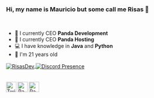 ### Hi, my name is Mauricio but some call me Risas 👋

<br />

- 💼 I currently CEO **Panda Development**
- 💼 I currently CEO **Panda Hosting**
- 💻 I have knowledge in **Java** and **Python**
- 🎉 I'm 21 years old

<a href="https://github.com/RisasDev">
  <img align="center" src="https://github-readme-stats.vercel.app/api?username=risasdev&show_icons=true&theme=radical&count_private=true&locale=en" alt="RisasDev"/>
</a>
<a href="https://discord.com/users/330861775203336194" target="_blank" rel="nofollow">
    <img align="center" src="https://lanyard-profile-readme.vercel.app/api/330861775203336194?&animated=true&borderRadius=30px&idleMessage=Nothing..." alt="Discord Presence">
</a>
<br/>
<br/>
<br/>
<a href="https://twitter.com/RisasDev">
  <img align="left" alt="Twitter" width="28px" src="https://raw.githubusercontent.com/anuraghazra/anuraghazra/master/assets/twitter.svg" />
</a>
<a href="https://discord.pandacommunity.org/">
  <img align="left" alt="PandaDevelopment Discord" width="28px" src="https://raw.githubusercontent.com/anuraghazra/anuraghazra/master/assets/discord-round.svg" />
</a>
<a href="https://discord.pandahosting.org/">
  <img align="left" alt="PandaHosting Discord" width="28px" src="https://raw.githubusercontent.com/anuraghazra/anuraghazra/master/assets/discord-round.svg" />
</a>
<br/>
